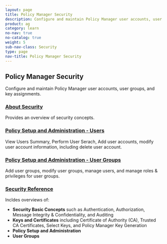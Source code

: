 ```yaml
---
layout: page
title: Policy Manager Security
description: Configure and maintain Policy Manager user accounts, user groups, and key assignments.
product: ag
category: learn
no-nav: true
no-catalog: true
weight: 5
sub-nav-class: Security
type: page
nav-title: Policy Manager Security
---
```


## Policy Manager Security
Configure and maintain Policy Manager user accounts, user groups, and key assignments.

<div class = "divider1"></div>

### [About Security](../security/about_security.html)

Provides an overview of security concepts.

<div class = "divider1"></div>

### [Policy Setup and Administration - Users](../security/user_administration.html)

View Users Summary, Perform User Serach, Add user accounts, modify user account information, including delete user account.

<div class = "divider1"></div>

### [Policy Setup and Administration - User Groups](../security/user_group_administration.html)

Add user groups, modify user groups, manage users, and manage roles & privileges for user groups.

<div class = "divider1"></div>


### [Security Reference](../security/security_reference.html)

Incldes overviews of:

* **Security Basic Concepts** such as Authentication, Authorization, Message Integrity & Confidentiality, and Auditing
* **Keys and Certificates** including Certificate of Authority (CA), Trusted CA Certificates, Select Keys, and Policy Manager Key Generation
* **Policy Setup and Administration**
* **User Groups**